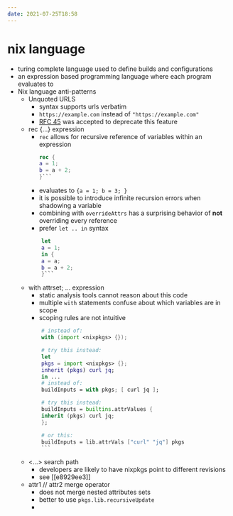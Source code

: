 ```yaml
---
date: 2021-07-25T18:58
---
```


# nix language

- turing complete language used to define builds and configurations
- an expression based programming language where each program evaluates to 
- Nix language anti-patterns
    - Unquoted URLS
        - syntax supports urls verbatim
        - `https://example.com` instead of `"https://example.com"`
        - [RFC 45](https://github.com/NixOS/rfcs/pull/45) was accepted to deprecate this feature
    - rec {…} expression
        - `rec` allows for recursive reference of variables within an expression
            ```nix
            rec {
            a = 1;
            b = a + 2;
            }```
        - evaluates to `{a = 1; b = 3; }`
        - it is possible to introduce infinite recursion errors when shadowing a variable
        - combining with `overrideAttrs` has a surprising behavior of __not__ overriding every reference
        - prefer `let .. in` syntax
        ```nix
            let
            a = 1;
            in {
            a = a;
            b = a + 2;
            }```
    - with attrset; … expression
        - static analysis tools cannot reason about this code
        - multiple `with` statements confuse about which variables are in scope
        - scoping rules are not intuitive
        ```nix
            # instead of:
            with (import <nixpkgs> {});

            # try this instead:
            let
            pkgs = import <nixpkgs> {};
            inherit (pkgs) curl jq;
            in ...
            # instead of:
            buildInputs = with pkgs; [ curl jq ];

            # try this instead:
            buildInputs = builtins.attrValues {
            inherit (pkgs) curl jq;
            };

            # or this:
            buildInputs = lib.attrVals ["curl" "jq"] pkgs
            ```
    - <…> search path
        - developers are likely to have nixpkgs point to different revisions
        - see [[e8929ee3]]
    - attr1 // attr2 merge operator
        - does not merge nested attributes sets
        - better to use `pkgs.lib.recursiveUpdate`
        - 
